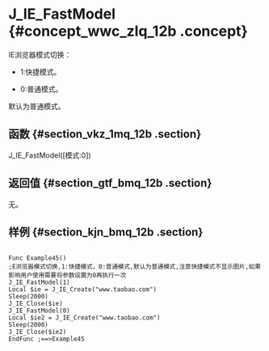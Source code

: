 # J\_IE\_FastModel {#concept_wwc_zlq_12b .concept}

IE浏览器模式切换：

-   1:快捷模式。

-   0:普通模式。


默认为普通模式。

## 函数 {#section_vkz_1mq_12b .section}

J\_IE\_FastModel\(\[模式:0\]\)

## 返回值 {#section_gtf_bmq_12b .section}

无。

## 样例 {#section_kjn_bmq_12b .section}

```

Func Example45()
;E浏览器模式切换,1:快捷模式，0:普通模式,默认为普通模式,注意快捷模式不显示图片,如果影响用户使用需要将参数设置为0再执行一次
J_IE_FastModel(1)
Local $ie = J_IE_Create("www.taobao.com")
Sleep(2000)
J_IE_Close($ie)
J_IE_FastModel(0)
Local $ie2 = J_IE_Create("www.taobao.com")
Sleep(2000)
J_IE_Close($ie2)
EndFunc ;==>Example45
```

